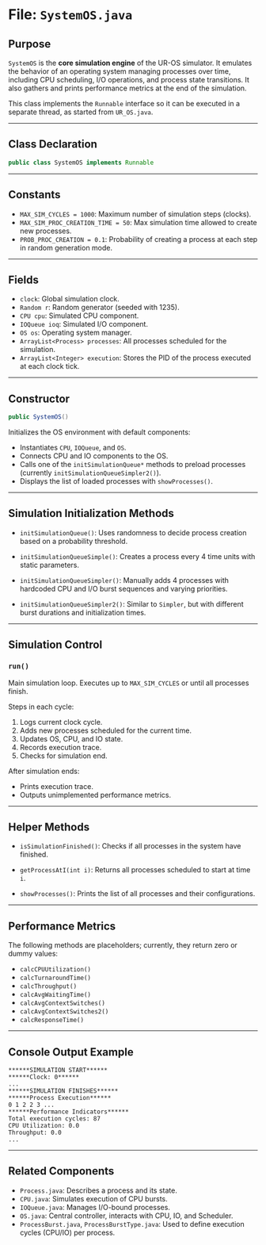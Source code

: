 
# File: `SystemOS.java`

## Purpose

`SystemOS` is the **core simulation engine** of the UR-OS simulator. It emulates the behavior of an operating system managing processes over time, including CPU scheduling, I/O operations, and process state transitions. It also gathers and prints performance metrics at the end of the simulation.

This class implements the `Runnable` interface so it can be executed in a separate thread, as started from `UR_OS.java`.

---

## Class Declaration

```java
public class SystemOS implements Runnable
```

---

## Constants

- `MAX_SIM_CYCLES = 1000`: Maximum number of simulation steps (clocks).
- `MAX_SIM_PROC_CREATION_TIME = 50`: Max simulation time allowed to create new processes.
- `PROB_PROC_CREATION = 0.1`: Probability of creating a process at each step in random generation mode.

---

## Fields

- `clock`: Global simulation clock.
- `Random r`: Random generator (seeded with 1235).
- `CPU cpu`: Simulated CPU component.
- `IOQueue ioq`: Simulated I/O component.
- `OS os`: Operating system manager.
- `ArrayList<Process> processes`: All processes scheduled for the simulation.
- `ArrayList<Integer> execution`: Stores the PID of the process executed at each clock tick.

---

## Constructor

```java
public SystemOS()
```

Initializes the OS environment with default components:
- Instantiates `CPU`, `IOQueue`, and `OS`.
- Connects CPU and IO components to the OS.
- Calls one of the `initSimulationQueue*` methods to preload processes (currently `initSimulationQueueSimpler2()`).
- Displays the list of loaded processes with `showProcesses()`.

---


## Simulation Initialization Methods

* `initSimulationQueue()`:
  Uses randomness to decide process creation based on a probability threshold.

* `initSimulationQueueSimple()`:
  Creates a process every 4 time units with static parameters.

* `initSimulationQueueSimpler()`:
  Manually adds 4 processes with hardcoded CPU and I/O burst sequences and varying priorities.

* `initSimulationQueueSimpler2()`:
  Similar to `Simpler`, but with different burst durations and initialization times.

---

## Simulation Control

### `run()`

Main simulation loop. Executes up to `MAX_SIM_CYCLES` or until all processes finish.

Steps in each cycle:
1. Logs current clock cycle.
2. Adds new processes scheduled for the current time.
3. Updates OS, CPU, and IO state.
4. Records execution trace.
5. Checks for simulation end.

After simulation ends:
- Prints execution trace.
- Outputs unimplemented performance metrics.

---

## Helper Methods

* `isSimulationFinished()`:
  Checks if all processes in the system have finished.

* `getProcessAtI(int i)`:
  Returns all processes scheduled to start at time `i`.

* `showProcesses()`:
  Prints the list of all processes and their configurations.

---

## Performance Metrics

The following methods are placeholders; currently, they return zero or dummy values:

- `calcCPUUtilization()`
- `calcTurnaroundTime()`
- `calcThroughput()`
- `calcAvgWaitingTime()`
- `calcAvgContextSwitches()`
- `calcAvgContextSwitches2()`
- `calcResponseTime()`

---

## Console Output Example

```text
******SIMULATION START******
******Clock: 0******
...
******SIMULATION FINISHES******
******Process Execution******
0 1 2 2 3 ...
******Performance Indicators******
Total execution cycles: 87
CPU Utilization: 0.0
Throughput: 0.0
...
```

---

## Related Components

- `Process.java`: Describes a process and its state.
- `CPU.java`: Simulates execution of CPU bursts.
- `IOQueue.java`: Manages I/O-bound processes.
- `OS.java`: Central controller, interacts with CPU, IO, and Scheduler.
- `ProcessBurst.java`, `ProcessBurstType.java`: Used to define execution cycles (CPU/IO) per process.
